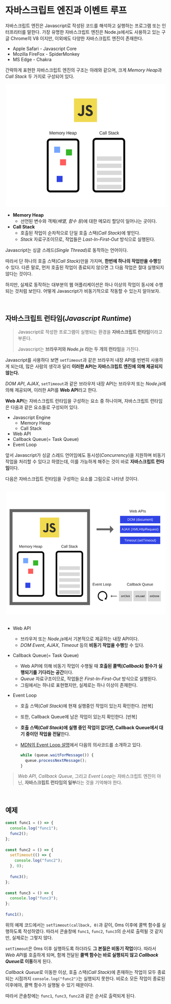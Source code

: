 # 자바스크립트 엔진과 이벤트 루프

자바스크립트 엔진은 Javascript로 작성된 코드를 해석하고 실행하는 프로그램 또는 인터프리터를 말한다. 가장 유명한 자바스크립트 엔진은 Node.js에서도 사용하고 있는 구글 Chrome의 V8 이지만, 이외에도 다양한 자바스크립트 엔진이 존재한다.

- Apple Safari - Javascript Core
- Mozilla FireFox - SpiderMonkey
- MS Edge - Chakra

간략하게 표현한 자바스크립트 엔진의 구조는 아래와 같으며, 크게 *Memory Heap*과 _Call Stack_ 두 가지로 구성되어 있다.

<center>
  <img src="./images/JSEngineStructure.png" width="500" height="385">
</center>

- **Memory Heap**
  - 선언된 변수와 객체(_배열, 함수 등_)에 대한 메모리 할당이 일어나는 곳이다.
- **Call Stack**
  - 호출된 작업이 순차적으로 단일 호출 스택(_Call Stack_)에 쌓인다.
  - _Stack_ 자료구조이므로, 작업들은 _Last-In-First-Out_ 방식으로 실행된다.

Javascript는 싱글 스레드(_Single Thread_)로 동작하는 언어이다.

따라서 단 하나의 호출 스택(_Call Stack_)만을 가지며, **한번에 하나의 작업만을 수행**할 수 있다. 다른 말로, 먼저 호출된 작업이 종료되지 않으면 그 다음 작업은 절대 실행되지 않다는 것이다.

하지만, 실제로 동작하는 대부분의 웹 어플리케이션은 하나 이상의 작업이 동시에 수행되는 것처럼 보인다. 어떻게 Javascript가 비동기적으로 작동할 수 있는지 알아보자.

<br>

## 자바스크립트 런타임(_Javascript Runtime_)

> Javascript로 작성한 프로그램이 실행되는 환경을 **자바스크립트 런타임**이라고 부른다.
>
> Javascript는 **브라우저와 _Node.js_ 라는 두 개의 런타임**을 가진다.

Javascript를 사용하다 보면 `setTimeout`과 같은 브라우저 내장 API를 빈번히 사용하게 되는데, 많은 사람의 생각과 달리 **이러한 API는 자바스크립트 엔진에 의해 제공되지 않는다.**

_DOM API_, _AJAX_, `setTimeout`과 같은 브라우저 내장 API는 브라우저 또는 *Node.js*에 의해 제공되며, 이러한 API를 **Web API**라고 한다.

**Web API**는 자바스크립트 런타임을 구성하는 요소 중 하나이며, 자바스크립트 런타임은 다음과 같은 요소들로 구성되어 있다.

- Javascript Engine
  - Memory Heap
  - Call Stack
- Web API
- Callback Queue(= Task Queue)
- Event Loop

앞서 Javascript가 싱글 스레드 언어임에도 동시성(_Concurrency_)을 지원하며 비동기 작업을 처리할 수 있다고 하였는데, 이를 가능하게 해주는 것이 바로 **자바스크립트 런타임**이다.

다음은 자바스크립트 런타임을 구성하는 요소를 그림으로 나타낸 것이다.

<br>

<center>
  <img src="./images/JSEngineRuntime.png" width="500" height="385">
</center>

<br>

- Web API
  - 브라우저 또는 *Node.js*에서 기본적으로 제공하는 내장 API이다.
  - _DOM Event_, _AJAX_, _Timeout_ 등의 **비동기 작업을 수행**할 수 있다.
- Callback Queue(= Task Queue)
  - Web API에 의해 비동기 작업이 수행될 때 **호출된 콜백(_Callback_) 함수가 실행되기를 기다리는 공간**이다.
  - _Queue_ 자료구조이므로, 작업들은 _First-In-First-Out_ 방식으로 실행된다.
  - 그림에서는 하나로 표현했지만, 실제로는 하나 이상이 존재한다.
- Event Loop

  - 호출 스택(_Call Stack_)에 현재 실행중인 작업이 있는지 확인한다. [반복]
  - 또한, Callback Queue에 남은 작업이 있는지 확인한다. [반복]
  - **호출 스택(_Call Stack_)에 실행 중인 작업이 없다면, Callback Queue에서 대기 중이던 작업을 전달**한다.
  - [MDN의 Event Loop 설명](https://developer.mozilla.org/en-US/docs/Web/JavaScript/EventLoop)에서 다음의 의사코드를 소개하고 있다.

    ```javascript
    while (queue.waitForMessage()) {
      queue.processNextMessage();
    }
    ```

> _Web API_, _Callback Queue_, 그리고 *Event Loop*는 자바스크립트 엔진이 아닌, **자바스크립트 런타임의 일부**라는 것을 기억해야 한다.

<br>

## 예제

```javascript
const func1 = () => {
  console.log("func1");
  func2();
};

const func2 = () => {
  setTimeout(() => {
    console.log("func2");
  }, 0);

  func3();
};

const func3 = () => {
  console.log("func3");
};

func1();
```

위의 예제 코드에서는 `setTimeout(callback, 0)`과 같이, 0ms 이후에 콜백 함수를 실행하도록 작성하였다. 따라서 콘솔창에 `func1`, `func2`, `func3`의 순서로 출력될 것 같지만, 실제로는 그렇지 않다.

`setTimeout`은 0ms 이후 실행하도록 하더라도 **그 본질은 비동기 작업**이다. 따라서 *Web API*를 호출하게 되며, 함께 전달된 **콜백 함수는 바로 실행되지 않고 *Callback Queue*로 이동**하게 된다.

*Callback Queue*로 이동한 이상, 호출 스택(_Call Stack_)에 존재하는 작업이 모두 종료되는 시점까지 `console.log("func2")`는 실행되지 못한다. 비로소 모든 작업이 종료된 이후에야, 콜백 함수가 실행될 수 있기 때문이다.

따라서 콘솔창에는 `func1`, `func3`, `func2`과 같은 순서로 출력되게 된다.
